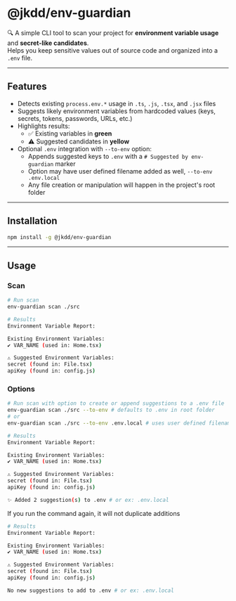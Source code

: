 # @jkdd/env-guardian

🔍 A simple CLI tool to scan your project for **environment variable usage** and **secret-like candidates**.  
Helps you keep sensitive values out of source code and organized into a `.env` file.

---

## Features

- Detects existing `process.env.*` usage in `.ts`, `.js`, `.tsx`, and `.jsx` files  
- Suggests likely environment variables from hardcoded values (keys, secrets, tokens, passwords, URLs, etc.)  
- Highlights results:
  - ✅ Existing variables in **green**
  - ⚠ Suggested candidates in **yellow**
- Optional `.env` integration with `--to-env` option:
  - Appends suggested keys to `.env` with a `# Suggested by env-guardian` marker
  - Option may have user defined filename added as well, `--to-env .env.local`
  - Any file creation or manipulation will happen in the project's root folder

---

## Installation

```bash
npm install -g @jkdd/env-guardian
```

---

## Usage
### Scan

```bash
# Run scan
env-guardian scan ./src

# Results
Environment Variable Report:

Existing Environment Variables:
✔ VAR_NAME (used in: Home.tsx)

⚠ Suggested Environment Variables:
secret (found in: File.tsx)
apiKey (found in: config.js)
```

### Options

```bash
# Run scan with option to create or append suggestions to a .env file
env-guardian scan ./src --to-env # defaults to .env in root folder
# or
env-guardian scan ./src --to-env .env.local # uses user defined filename in root folder

# Results
Environment Variable Report:

Existing Environment Variables:
✔ VAR_NAME (used in: Home.tsx)

⚠ Suggested Environment Variables:
secret (found in: File.tsx)
apiKey (found in: config.js)

✨ Added 2 suggestion(s) to .env # or ex: .env.local
```

If you run the command again, it will not duplicate additions

```bash
# Results
Environment Variable Report:

Existing Environment Variables:
✔ VAR_NAME (used in: Home.tsx)

⚠ Suggested Environment Variables:
secret (found in: File.tsx)
apiKey (found in: config.js)

No new suggestions to add to .env # or ex: .env.local
```
